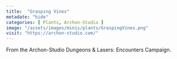 ```yaml
---
title:  "Grasping Vines"
metadate: "hide"
categories: [ Plants, Archon-Studio ]
image: "/assets/images/minis/plants/GraspingVines.png"
visit: "https://archon-studio.com/"
---
```

From the Archon-Studio Dungeons & Lasers: Encounters Campaign.